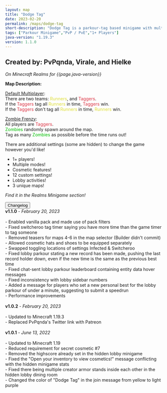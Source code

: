 ```yaml
---
layout: map
title: "Dodge Tag"
date: 2023-02-20
permalink: /maps/dodge-tag
short-description: "Dodge Tag is a parkour-tag based minigame with multiple modes for you and your friends!"
tags: ["Parkour Minigame","PvP / PvE","1+ Players"]
java-version: "1.19.3"
version: 1.1.0
---
```

Created by: PvPqnda, Virale, and Hielke
-
*On Minecraft Realms for {{page.java-version}}*

**Map Description:**

<a style="text-decoration: underline;">Default Multiplayer<a>:<br>
There are two teams: <a style="color: #dddd35;">Runners<a>, and <a style="color: #dc3545;">Taggers<a>.<br>
If the <a style="color: #dc3545;">Taggers<a> tag all <a style="color: #dddd35;">Runners<a> in time, <a style="color: #dc3545;">Taggers<a> win.<br>
If the <a style="color: #dc3545;">Taggers<a> don't tag all <a style="color: #dddd35;">Runners<a> in time, <a style="color: #dddd35;">Runners<a> win.

<a style="text-decoration: underline;">Zombie Frenzy<a>:<br>
All players are <a style="color: #dc3545;"><a style="color: #dc3545;">Taggers<a><a>.<br>
<a style="color: #00be00;">Zombies<a> randomly spawn around the map.<br>
Tag as many <a style="color: #00be00;">Zombies<a> as possible before the time runs out!<br>

There are additional settings (some are hidden) to change the game however you'd like!

- 1+ players!
- Multiple modes!
- Cosmetic features!
- 12 custom settings!
- Lobby activities!
- 3 unique maps!

*Find it in the Realms Minigame section!*

<div id="accordion">
  <div class="card">
        <button class="card-header mb-0 btn btn-link text-decoration-none" data-toggle="collapse" data-target="#changelog" aria-expanded="false" aria-controls="changelog" id="changelogBtn">
           Changelog
        </button>
</div>

<div id="changelog" class="collapse" aria-labelledby="changelogBtn" data-parent="#accordion">
      <div class="card-body">
<b>v1.1.0</b> - <em>February 20, 2023</em><br>
<br>
- Enabled vanilla pack and made use of pack filters<br>
- Fixed switcheroo tag timer saying you have more time than the game timer to tag someone<br>
- Removed teasers for maps 4-6 in the map selector (Builder didn't commit)<br>
- Allowed cosmetic hats and shoes to be equipped separately<br>
- Swapped toggling locations of settings Infected & Switcheroo<br>
- Fixed lobby parkour stating a new record has been made, pushing the last record holder down, even if the new time is the same as the previous best time<br>
- Fixed chat-sent lobby parkour leaderboard containing entity data hover messages<br>
- Fixed inconsistency with lobby sidebar numbers<br>
- Added a message for players who set a new personal best for the lobby parkour of under a minute, suggesting to submit a speedrun<br>
- Performance improvements<br>
<br>
<b>v1.0.2</b> - <em>February 20, 2023</em><br>
<br>
- Updated to Minecraft 1.19.3<br>
- Replaced PvPqnda's Twitter link with Patreon<br>
<br>
<b>v1.0.1</b> - <em>June 13, 2022</em><br>
<br>
- Updated to Minecraft 1.19<br>
- Reduced requirement for secret cosmetic #7<br>
- Removed the highscore already set in the hidden lobby minigame<br>
- Fixed the "Open your inventory to view cosmetics!" message conflicting with the hidden minigame stats<br>
- Fixed there being multiple creator armor stands inside each other in the hidden lobby dining room<br>
- Changed the color of "Dodge Tag" in the join message from yellow to light purple<br>
      </div>
    </div>
  </div>